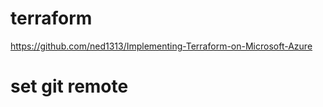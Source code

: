 # terraform
https://github.com/ned1313/Implementing-Terraform-on-Microsoft-Azure

# set git remote

